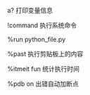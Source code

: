 

a?
打印变量信息


!command
执行系统命令


%run python_file.py

%past
执行剪贴板上的内容

%itmeit   fun
统计执行时间

%pdb on
出错自动加断点